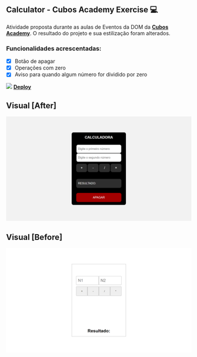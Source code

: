 ## Calculator - Cubos Academy Exercise 💻

Atividade proposta durante as aulas de Eventos da DOM da <a target="_blank" href="https://cubos.academy/">**Cubos Academy**</a>. O resultado do projeto e sua estilização foram alterados.

### Funcionalidades acrescentadas:

- [x] Botão de apagar
- [x] Operações com zero
- [x] Aviso para quando algum número for dividido por zero

<img width="60" src="https://media3.giphy.com/media/L4aM9ApMYLcQSqFYmG/giphy.gif?cid=ecf05e47e2efwp1z2rftb874w0fldsorhauxlbdy7sdz5rib&rid=giphy.gif&ct=s"/> <a target="_blank" href="https://mi-santana.github.io/calculator-exercise/">**Deploy**</a>

## Visual [After]

![alt text](assets/calculator-img-after.png)

## Visual [Before]

![alt text](assets/calculator-img-before.png)
